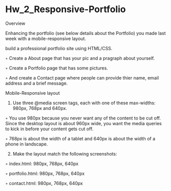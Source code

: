 # Hw_2_Responsive-Portfolio

Overview

Enhancing the portfolio (see below details about the Portfolio) you made last week with a mobile-responsive layout.

build a professional portfolio site using HTML/CSS.

◦ Create a About page that has your pic and a pragraph about yourself.

◦ Create a Portfolio page that has some pictures.

◦ And create a Contact page where people can provide thier name, email address and a brief message.


Mobile-Responsive layout


1. Use three @media screen tags, each with one of these max-widths: 980px, 768px and 640px.

◦ You use 980px because you never want any of the content to be cut off. Since the desktop layout is about 960px wide, you want the media queries to kick in before your content gets cut off.

◦ 768px is about the width of a tablet and 640px is about the width of a phone in landscape.


2. Make the layout match the following screenshots:

◦ index.html: 980px, 768px, 640px

◦ portfolio.html: 980px, 768px, 640px

◦ contact.html: 980px, 768px, 640px



